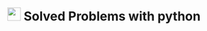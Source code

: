 <h1><img src="https://em-content.zobj.net/source/google/387/man-technologist-light-skin-tone_1f468-1f3fb-200d-1f4bb.png" width="30"/>
 Solved Problems with python <img src="https://cdn.jsdelivr.net/gh/devicons/devicon@latest/icons/python/python-original.svg" width="20 /></h1>
